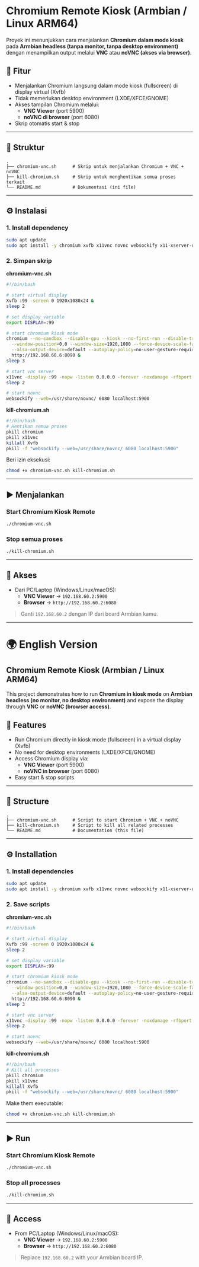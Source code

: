 # Chromium Remote Kiosk (Armbian / Linux ARM64)

Proyek ini menunjukkan cara menjalankan **Chromium dalam mode kiosk** pada **Armbian headless (tanpa monitor, tanpa desktop environment)** dengan menampilkan output melalui **VNC** atau **noVNC (akses via browser)**.

## 🚀 Fitur
- Menjalankan Chromium langsung dalam mode kiosk (fullscreen) di display virtual (Xvfb)
- Tidak memerlukan desktop environment (LXDE/XFCE/GNOME)
- Akses tampilan Chromium melalui:
  - **VNC Viewer** (port 5900)
  - **noVNC di browser** (port 6080)
- Skrip otomatis start & stop

---

## 📂 Struktur
```
.
├── chromium-vnc.sh      # Skrip untuk menjalankan Chromium + VNC + noVNC
├── kill-chromium.sh     # Skrip untuk menghentikan semua proses terkait
└── README.md            # Dokumentasi (ini file)
```

---

## ⚙️ Instalasi

### 1. Install dependency
```bash
sudo apt update
sudo apt install -y chromium xvfb x11vnc novnc websockify x11-xserver-utils openbox alsa-utils

```

### 2. Simpan skrip
**chromium-vnc.sh**
```bash
#!/bin/bash

# start virtual display
Xvfb :99 -screen 0 1920x1080x24 &
sleep 2

# set display variable
export DISPLAY=:99

# start chromium kiosk mode
chromium --no-sandbox --disable-gpu --kiosk --no-first-run --disable-translate \
  --window-position=0,0 --window-size=1920,1080 --force-device-scale-factor=1 \
  --alsa-output-device=default --autoplay-policy=no-user-gesture-required \
  http://192.168.60.6:8090 &
sleep 3

# start vnc server
x11vnc -display :99 -nopw -listen 0.0.0.0 -forever -noxdamage -rfbport 5900 &
sleep 2

# start novnc
websockify --web=/usr/share/novnc/ 6080 localhost:5900
```

**kill-chromium.sh**
```bash
#!/bin/bash
# Hentikan semua proses
pkill chromium
pkill x11vnc
killall Xvfb
pkill -f "websockify --web=/usr/share/novnc/ 6080 localhost:5900"
```

Beri izin eksekusi:
```bash
chmod +x chromium-vnc.sh kill-chromium.sh
```

---

## ▶️ Menjalankan

### Start Chromium Kiosk Remote
```bash
./chromium-vnc.sh
```

### Stop semua proses
```bash
./kill-chromium.sh
```

---

## 🔗 Akses
- Dari PC/Laptop (Windows/Linux/macOS):
  - **VNC Viewer** → `192.168.60.2:5900`
  - **Browser** → `http://192.168.60.2:6080`

> Ganti `192.168.60.2` dengan IP dari board Armbian kamu.

---

# 🌍 English Version

## Chromium Remote Kiosk (Armbian / Linux ARM64)

This project demonstrates how to run **Chromium in kiosk mode** on **Armbian headless (no monitor, no desktop environment)** and expose the display through **VNC** or **noVNC (browser access)**.

## 🚀 Features
- Run Chromium directly in kiosk mode (fullscreen) in a virtual display (Xvfb)
- No need for desktop environments (LXDE/XFCE/GNOME)
- Access Chromium display via:
  - **VNC Viewer** (port 5900)
  - **noVNC in browser** (port 6080)
- Easy start & stop scripts

---

## 📂 Structure
```
.
├── chromium-vnc.sh      # Script to start Chromium + VNC + noVNC
├── kill-chromium.sh     # Script to kill all related processes
└── README.md            # Documentation (this file)
```

---

## ⚙️ Installation

### 1. Install dependencies
```bash
sudo apt update
sudo apt install -y chromium xvfb x11vnc novnc websockify x11-xserver-utils openbox alsa-utils
```

### 2. Save scripts
**chromium-vnc.sh**
```bash
#!/bin/bash

# start virtual display
Xvfb :99 -screen 0 1920x1080x24 &
sleep 2

# set display variable
export DISPLAY=:99

# start chromium kiosk mode
chromium --no-sandbox --disable-gpu --kiosk --no-first-run --disable-translate \
  --window-position=0,0 --window-size=1920,1080 --force-device-scale-factor=1 \
  --alsa-output-device=default --autoplay-policy=no-user-gesture-required \
  http://192.168.60.6:8090 &
sleep 3

# start vnc server
x11vnc -display :99 -nopw -listen 0.0.0.0 -forever -noxdamage -rfbport 5900 &
sleep 2

# start novnc
websockify --web=/usr/share/novnc/ 6080 localhost:5900
```

**kill-chromium.sh**
```bash
#!/bin/bash
# Kill all processes
pkill chromium
pkill x11vnc
killall Xvfb
pkill -f "websockify --web=/usr/share/novnc/ 6080 localhost:5900"
```

Make them executable:
```bash
chmod +x chromium-vnc.sh kill-chromium.sh
```

---

## ▶️ Run

### Start Chromium Kiosk Remote
```bash
./chromium-vnc.sh
```

### Stop all processes
```bash
./kill-chromium.sh
```

---

## 🔗 Access
- From PC/Laptop (Windows/Linux/macOS):
  - **VNC Viewer** → `192.168.60.2:5900`
  - **Browser** → `http://192.168.60.2:6080`

> Replace `192.168.60.2` with your Armbian board IP.

